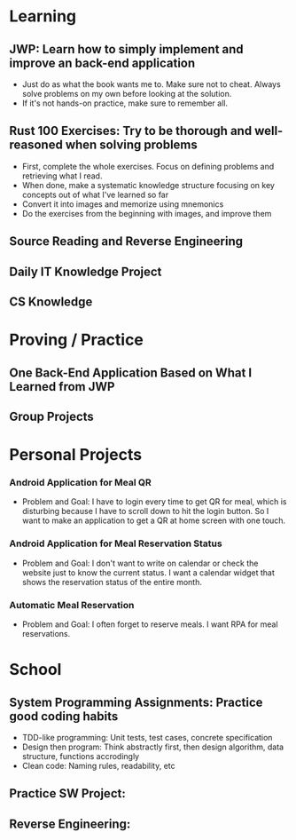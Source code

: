 # Learning
## JWP: Learn how to simply implement and improve an back-end application
- Just do as what the book wants me to. Make sure not to cheat. Always solve problems on my own before looking at the solution.
- If it's not hands-on practice, make sure to remember all.

## Rust 100 Exercises: Try to be thorough and well-reasoned when solving problems
- First, complete the whole exercises. Focus on defining problems and retrieving what I read.
- When done, make a systematic knowledge structure focusing on key concepts out of what I've learned so far
- Convert it into images and memorize using mnemonics
- Do the exercises from the beginning with images, and improve them
  
## Source Reading and Reverse Engineering
## Daily IT Knowledge Project
## CS Knowledge

# Proving / Practice
## One Back-End Application Based on What I Learned from JWP
## Group Projects

# Personal Projects
### Android Application for Meal QR
- Problem and Goal: I have to login every time to get QR for meal, which is disturbing because I have to scroll down to hit the login button. So I want to make an application to get a QR at home screen with one touch.
### Android Application for Meal Reservation Status
- Problem and Goal: I don't want to write on calendar or check the website just to know the current status. I want a calendar widget that shows the reservation status of the entire month.
### Automatic Meal Reservation
- Problem and Goal: I often forget to reserve meals. I want RPA for meal reservations.


# School
## System Programming Assignments: Practice good coding habits
- TDD-like programming: Unit tests, test cases, concrete specification
- Design then program: Think abstractly first, then design algorithm, data structure, functions accrodingly
- Clean code: Naming rules, readability, etc
  
## Practice SW Project: 
## Reverse Engineering: 
